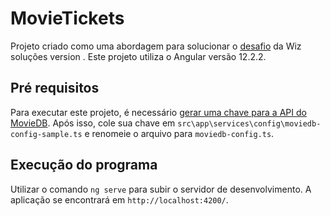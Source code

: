 # MovieTickets

Projeto criado como uma abordagem para solucionar o [desafio](https://github.com/wizsolucoes/front-testes/blob/master/Case-tecnico-Frot-end-I-e-2.md) da Wiz soluções version . Este projeto utiliza o Angular versão 12.2.2.

## Pré requisitos

Para executar este projeto, é necessário [gerar uma chave para a API do MovieDB](https://developers.themoviedb.org/3/getting-started/introduction). Após isso, cole sua chave em `src\app\services\config\moviedb-config-sample.ts` e renomeie o arquivo para `moviedb-config.ts`.

## Execução do programa

Utilizar o comando `ng serve` para subir o servidor de desenvolvimento. A aplicação se encontrará em `http://localhost:4200/`.